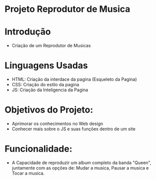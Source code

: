 # Projeto Reprodutor de Musica

# Introdução
- Criação de um Reprodutor de Musicas

# Linguagens Usadas
- HTML: Criação da interdace da pagina (Esqueleto da Pagina)
- CSS:  Criação do estilo da pagina
- JS:   Criação da Inteligencia da Pagina

# Objetivos do Projeto:
- Aprimorar os conhecimentos no Web design
- Conhecer mais sobre o JS e suas funções dentro de um site

# Funcionalidade:
- A Capacidade de reproduzir um album completo da banda "Queen",
juntamente com as opções de: Mudar a musica, Pausar a musica e
Tocar a musica.
